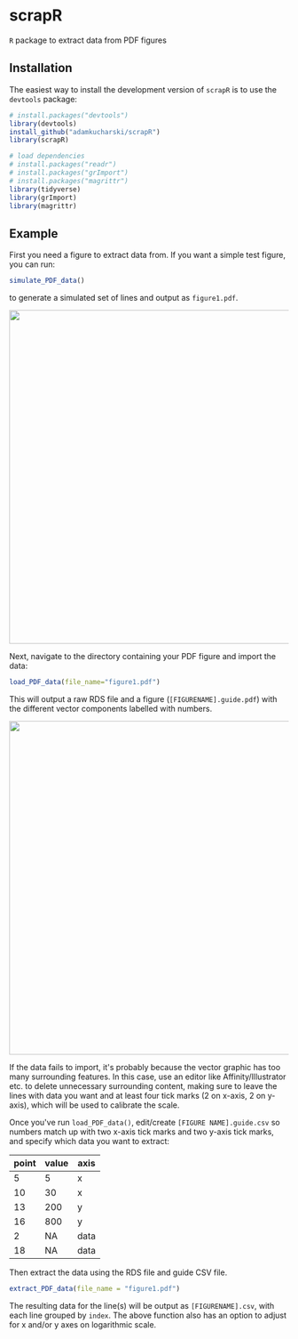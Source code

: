 # scrapR

`R` package to extract data from PDF figures

## Installation

The easiest way to install the development version of `scrapR` is to use the `devtools` package:

```r
# install.packages("devtools")
library(devtools)
install_github("adamkucharski/scrapR")
library(scrapR)

# load dependencies
# install.packages("readr")
# install.packages("grImport")
# install.packages("magrittr")
library(tidyverse)
library(grImport)
library(magrittr)
```

## Example

First you need a figure to extract data from. If you want a simple test figure, you can run:
```r
simulate_PDF_data()
```
to generate a simulated set of lines and output as `figure1.pdf`.

<img src="https://user-images.githubusercontent.com/8329046/47551859-3016ed80-d8fb-11e8-82f4-52cfdfd1a5f0.png" width="600px" />

Next, navigate to the directory containing your PDF figure and import the data:

```r
load_PDF_data(file_name="figure1.pdf")
```

This will output a raw RDS file and a figure (`[FIGURENAME].guide.pdf`) with the different vector components labelled with numbers. 

<img src="https://user-images.githubusercontent.com/8329046/47551865-34430b00-d8fb-11e8-916b-62884f3ff37e.png" width="600px" />

If the data fails to import, it's probably because the vector graphic has too many surrounding features. In this case, use an editor like Affinity/Illustrator etc. to delete unnecessary surrounding content, making sure to leave the lines with data you want and at least four tick marks (2 on x-axis, 2 on y-axis), which will be used to calibrate the scale.

Once you've run `load_PDF_data()`, edit/create `[FIGURE NAME].guide.csv` so numbers match up with two x-axis tick marks and two y-axis tick marks, and specify which data you want to extract:

point   | value | axis
------------- | -------------  | -------------  
5 | 5 | x
10 | 30 | x
13 | 200 | y
16 | 800 | y
2 | NA | data
18 | NA | data

Then extract the data using the RDS file and guide CSV file.

```r
extract_PDF_data(file_name = "figure1.pdf")
```

The resulting data for the line(s) will be output as `[FIGURENAME].csv`, with each line grouped by `index`. The above function also has an option to adjust for x and/or y axes on logarithmic scale.